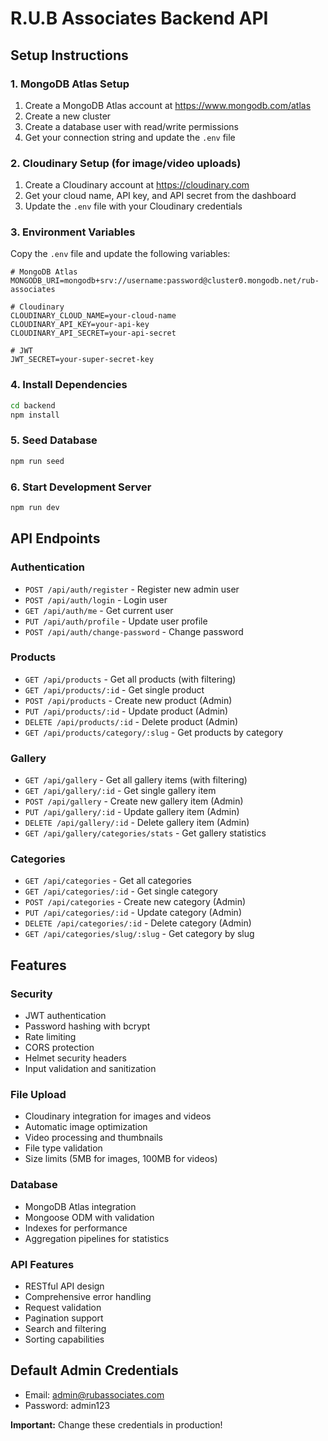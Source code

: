 # R.U.B Associates Backend API

## Setup Instructions

### 1. MongoDB Atlas Setup
1. Create a MongoDB Atlas account at https://www.mongodb.com/atlas
2. Create a new cluster
3. Create a database user with read/write permissions
4. Get your connection string and update the `.env` file

### 2. Cloudinary Setup (for image/video uploads)
1. Create a Cloudinary account at https://cloudinary.com
2. Get your cloud name, API key, and API secret from the dashboard
3. Update the `.env` file with your Cloudinary credentials

### 3. Environment Variables
Copy the `.env` file and update the following variables:

```env
# MongoDB Atlas
MONGODB_URI=mongodb+srv://username:password@cluster0.mongodb.net/rub-associates

# Cloudinary
CLOUDINARY_CLOUD_NAME=your-cloud-name
CLOUDINARY_API_KEY=your-api-key
CLOUDINARY_API_SECRET=your-api-secret

# JWT
JWT_SECRET=your-super-secret-key
```

### 4. Install Dependencies
```bash
cd backend
npm install
```

### 5. Seed Database
```bash
npm run seed
```

### 6. Start Development Server
```bash
npm run dev
```

## API Endpoints

### Authentication
- `POST /api/auth/register` - Register new admin user
- `POST /api/auth/login` - Login user
- `GET /api/auth/me` - Get current user
- `PUT /api/auth/profile` - Update user profile
- `POST /api/auth/change-password` - Change password

### Products
- `GET /api/products` - Get all products (with filtering)
- `GET /api/products/:id` - Get single product
- `POST /api/products` - Create new product (Admin)
- `PUT /api/products/:id` - Update product (Admin)
- `DELETE /api/products/:id` - Delete product (Admin)
- `GET /api/products/category/:slug` - Get products by category

### Gallery
- `GET /api/gallery` - Get all gallery items (with filtering)
- `GET /api/gallery/:id` - Get single gallery item
- `POST /api/gallery` - Create new gallery item (Admin)
- `PUT /api/gallery/:id` - Update gallery item (Admin)
- `DELETE /api/gallery/:id` - Delete gallery item (Admin)
- `GET /api/gallery/categories/stats` - Get gallery statistics

### Categories
- `GET /api/categories` - Get all categories
- `GET /api/categories/:id` - Get single category
- `POST /api/categories` - Create new category (Admin)
- `PUT /api/categories/:id` - Update category (Admin)
- `DELETE /api/categories/:id` - Delete category (Admin)
- `GET /api/categories/slug/:slug` - Get category by slug

## Features

### Security
- JWT authentication
- Password hashing with bcrypt
- Rate limiting
- CORS protection
- Helmet security headers
- Input validation and sanitization

### File Upload
- Cloudinary integration for images and videos
- Automatic image optimization
- Video processing and thumbnails
- File type validation
- Size limits (5MB for images, 100MB for videos)

### Database
- MongoDB Atlas integration
- Mongoose ODM with validation
- Indexes for performance
- Aggregation pipelines for statistics

### API Features
- RESTful API design
- Comprehensive error handling
- Request validation
- Pagination support
- Search and filtering
- Sorting capabilities

## Default Admin Credentials
- Email: admin@rubassociates.com
- Password: admin123

**Important:** Change these credentials in production!